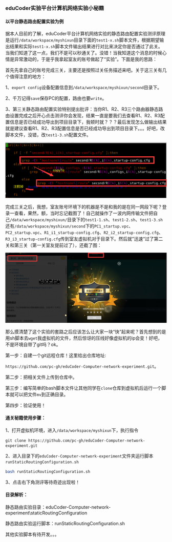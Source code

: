 ### eduCoder实验平台计算机网络实验小秘籍

#### 以平台静态路由配置实验为例

据本人目前的了解，eduCoder平台计算机网络实验的静态路由配置实验测评原理是运行`/data/workspace/myshixun`目录下面的`test1-x.sh`脚本文件，根据期望输出结果和实际`test1-x.sh`脚本文件输出结果进行对比来决定你是否通过了此关。当我们知道了这一点，我们不是可以秒通关了。没错！当我知道这个消息的时候心情是异常激动的，于是乎我拿起室友的账号做起了“实验”。下面是我的思路：

首先先拿自己的账号完成三关，主要还是按照过关任务描述来吧。关于这三关有几个值得注意的地方：

1、`export config`设备配置信息到`/data/workspace/myshixun/second`目录下。

2、千万记得`save`保存PC的配置，路由也要`write`。

3、第三关静态路由配置实验特别提出批评：当你R1、R2、R3三个路由器静态路由设置完成之后开心点击测评你会发现，结果一直是要我们去查看R1、R2、R3配置信息是否已经成功导出到项目目录下，我顿时就？？？最后发现怎么做输出结果就是建议查看R1、R2、R3配置信息是否已经成功导出到项目目录下。。。好吧，改脚本文件，没错，改`test1-3.sh`配置文件。

![Image text](https://github.com/pc-gh/eduCoder-Computer-network-experiment/blob/master/staticRoutingConfiguration/images/image-20200430003924070.png)

完成三关之后，我想，室友账号环境下的机器是不是和我的是在同一网段下呢？登录一查看，果然，额，当时忘记截图了！自己就操作了一波内网传输文件把自己`/data/workspace/myshixun/`目录下的`test1-1.sh`、`test1-2.sh`、`test1-3.sh`还有`/data/workspace/myshixun/second`下的`PC1_startup.vpc`、`PC2_startup.vpc`、`R1_i1_startup-config.cfg`、`R2_i2_startup-config.cfg`、`R3_i3_startup-config.cfg`传到室友虚拟机对于目录下。然后就”迅速“过了第二关和第三关（第一关室友提前过了），还截了图：

![Image text](https://github.com/pc-gh/eduCoder-Computer-network-experiment/blob/master/staticRoutingConfiguration/images/image-20200430005129777.png)

那么摸清楚了这个实验的套路之后应该怎么让大家一块“快”起来呢？首先想到的是用sh脚本去`wget`我虚拟机的文件，然后惊讶的压线好像虚拟机的ip会变！好吧，不是环境自带了git吗？ok。

第一步：自建一个git远程仓库！这里给出仓库地址:

`https://github.com/pc-gh/eduCoder-Computer-network-experiment.git`。

第二步：把相关文件上传到仓库中。

第三步：编写简单的bash脚本文件让其他同学在`clone`仓库到虚拟机后运行一个脚本就可以把文件`mv`到正确目录。

第四步：验证使用！

#### 通关秘籍使用步骤：

1、打开虚拟机环境，进入`/data/workspace/myshixun`下，执行指令

```git
git clone https://github.com/pc-gh/eduCoder-Computer-network-experiment.git
```

2、进入目录下的`eduCoder-Computer-network-experiment`文件夹运行脚本`runStaticRoutingConfiguration.sh`

```sh
bash runStaticRoutingConfiguration.sh
```

3、点击右下角测评等待奇迹出现啦！

#### 目录解析：

静态路由实验目录：eduCoder-Computer-network-experiment\staticRoutingConfiguration

静态路由实验运行脚本：runStaticRoutingConfiguration.sh

其他实验脚本有待开发。。。

